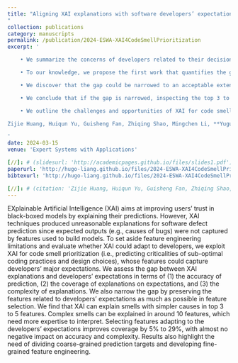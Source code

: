```yaml
---
title: "Aligning XAI explanations with software developers’ expectations: A case study with code smell prioritization
"
collection: publications
category: manuscripts
permalink: /publication/2024-ESWA-XAI4CodeSmellPrioritization
excerpt: '

    • We summarize the concerns of developers related to their decision-making toward code smell criticality, including code design and implementation, code evolution, code functionality, and developer-related factors.<br>

    • To our knowledge, we propose the first work that quantifies the gap between XAI explanation and developers’ expectations in code smell prioritization. The expectation could be huge even if all their concerns are captured by the features, e.g., more than 40% of the concerns of the developers do not appear in simple explanations.<br>

    • We discover that the gap could be narrowed to an acceptable extent by adapting to developers’ when selecting features, i.e., preserving the features related to the major concerns of developers as much as possible.<br>

    • We conclude that if the gap is narrowed, inspecting the top 3 to 5 important features is sufficient to meet the developers’ expectations in explaining issues with simpler causes such as Spaghetti Code, but the explanation may be less helpful for novice users in issues with complex or controversial causes such as Shotgun Surgery.<br>

    • We outline the challenges and opportunities of XAI for code smell prioritization and SQA in terms of feature engineering, problem definition, and XAI methodologies.<br>

Zijie Huang, Huiqun Yu, Guisheng Fan, Zhiqing Shao, Mingchen Li, **Yuguo Liang**. Aligning XAI explanations with software developers’ expectations: A case study with code smell prioritization. Expert Systems with Applications, 238: 121640. https://doi.org/10.1016/j.eswa.2023.121640 [SCI Q1].

'
date: 2024-03-15
venue: 'Expert Systems with Applications'

[//]: # (slidesurl: 'http://academicpages.github.io/files/slides1.pdf')
paperurl: 'http://hugo-liang.github.io/files/2024-ESWA-XAI4CodeSmellPrioritization.pdf'
bibtexurl: 'http://hugo-liang.github.io/files/2024-ESWA-XAI4CodeSmellPrioritization.bib'

[//]: # (citation: 'Zijie Huang, Huiqun Yu, Guisheng Fan, Zhiqing Shao, Mingchen Li, Yuguo Liang. Aligning XAI explanations with software developers’ expectations: A case study with code smell prioritization. Expert Systems with Applications, 238: 121640. https://doi.org/10.1016/j.eswa.2023.121640.')
---
```

EXplainable Artificial Intelligence (XAI) aims at improving users’ trust in black-boxed models by explaining their predictions. However, XAI techniques produced unreasonable explanations for software defect prediction since expected outputs (e.g., causes of bugs) were not captured by features used to build models. To set aside feature engineering limitations and evaluate whether XAI could adapt to developers, we exploit XAI for code smell prioritization (i.e., predicting criticalities of sub-optimal coding practices and design choices), whose features could capture developers’ major expectations. We assess the gap between XAI explanations and developers’ expectations in terms of (1) the accuracy of prediction, (2) the coverage of explanations on expectations, and (3) the complexity of explanations. We also narrow the gap by preserving the features related to developers’ expectations as much as possible in feature selection. We find that XAI can explain smells with simpler causes in top 3 to 5 features. Complex smells can be explained in around 10 features, which need more expertise to interpret. Selecting features adapting to the developers’ expectations improves coverage by 5% to 29%, with almost no negative impact on accuracy and complexity. Results also highlight the need of dividing coarse-grained prediction targets and developing fine-grained feature engineering.
